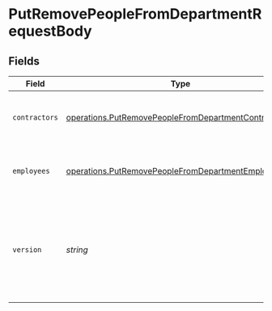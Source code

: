 # PutRemovePeopleFromDepartmentRequestBody


## Fields

| Field                                                                                                                                                                         | Type                                                                                                                                                                          | Required                                                                                                                                                                      | Description                                                                                                                                                                   |
| ----------------------------------------------------------------------------------------------------------------------------------------------------------------------------- | ----------------------------------------------------------------------------------------------------------------------------------------------------------------------------- | ----------------------------------------------------------------------------------------------------------------------------------------------------------------------------- | ----------------------------------------------------------------------------------------------------------------------------------------------------------------------------- |
| `contractors`                                                                                                                                                                 | [operations.PutRemovePeopleFromDepartmentContractors](../../../sdk/models/operations/putremovepeoplefromdepartmentcontractors.md)[]                                           | :heavy_minus_sign:                                                                                                                                                            | Array of contractors to remove from a department                                                                                                                              |
| `employees`                                                                                                                                                                   | [operations.PutRemovePeopleFromDepartmentEmployees](../../../sdk/models/operations/putremovepeoplefromdepartmentemployees.md)[]                                               | :heavy_minus_sign:                                                                                                                                                            | Array of employees to remove from a department                                                                                                                                |
| `version`                                                                                                                                                                     | *string*                                                                                                                                                                      | :heavy_minus_sign:                                                                                                                                                            | The current version of the object. See the [versioning guide](https://docs.gusto.com/embedded-payroll/docs/versioning#object-layer) for information on how to use this field. |
